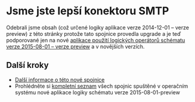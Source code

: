 <properties
   pageTitle="Pomocí konektoru SMTP v aplikacích pro použití logických operátorů | Aplikace služby Microsoft Azure"
   description="Postup vytvoření a konfigurace SMTP spojnice nebo rozhraní API aplikace a její použití v aplikaci logiky v aplikaci služby Azure"
   services="logic-apps"
   documentationCenter=".net,nodejs,java"
   authors="msftman"
   manager="erikre"
   editor=""/>

<tags
   ms.service="logic-apps"
   ms.devlang="multiple"
   ms.topic="article"
   ms.tgt_pltfrm="na"
   ms.workload="integration"
   ms.date="04/19/2016"
   ms.author="deonhe"/>


# <a name="weve-improved-the-smtp-connector"></a>Jsme jste lepší konektoru SMTP 

Odebrali jsme obsah (což určené logiky aplikace verze 2014-12-01 – verze preview) z této stránky protože tato spojnice provedla upgrade a je teď podporované jen na nové [aplikace použití logických operátorů schématu verze 2015-08-01 – verze preview](./app-service-logic-schema-2015-08-01.md) a v novějších verzích. 


## <a name="next-steps"></a>Další kroky    

- [Další informace o této nové spojnice](../connectors/connectors-create-api-smtp.md)
- Prohlédněte si [kompletní seznam](../connectors/apis-list.md) všech spojnic spuštěné v operačním systému nové aplikace logiky schématu verze 2015-08-01-preview  